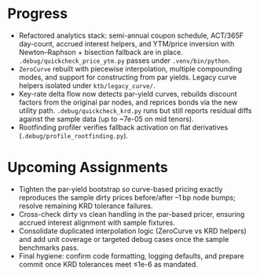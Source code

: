 # Progress

- Refactored analytics stack: semi-annual coupon schedule, ACT/365F day-count, accrued interest helpers, and YTM/price inversion with Newton–Raphson + bisection fallback are in place. `.debug/quickcheck_price_ytm.py` passes under `.venv/bin/python`.
- `ZeroCurve` rebuilt with piecewise interpolation, multiple compounding modes, and support for constructing from par yields. Legacy curve helpers isolated under `ktb/legacy_curve/`.
- Key-rate delta flow now detects par-yield curves, rebuilds discount factors from the original par nodes, and reprices bonds via the new utility path. `.debug/quickcheck_krd.py` runs but still reports residual diffs against the sample data (up to ~7e-05 on mid tenors).
- Rootfinding profiler verifies fallback activation on flat derivatives (`.debug/profile_rootfinding.py`).

# Upcoming Assignments

- Tighten the par-yield bootstrap so curve-based pricing exactly reproduces the sample dirty prices before/after –1 bp node bumps; resolve remaining KRD tolerance failures.
- Cross-check dirty vs clean handling in the par-based pricer, ensuring accrued interest alignment with sample fixtures.
- Consolidate duplicated interpolation logic (ZeroCurve vs KRD helpers) and add unit coverage or targeted debug cases once the sample benchmarks pass.
- Final hygiene: confirm code formatting, logging defaults, and prepare commit once KRD tolerances meet ≤1e-6 as mandated.
